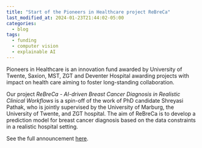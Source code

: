 ```yaml
---
title: "Start of the Pioneers in Healthcare project ReBreCa"
last_modified_at: 2024-01-23T21:44:02-05:00
categories:
  - blog
tags:
  - funding
  - computer vision
  - explainable AI
---
```


Pioneers in Healthcare is an innovation fund awarded by University of Twente, Saxion, MST, ZGT and Deventer Hospital awarding projects with impact on health care aiming to foster long-standing collaboration. 

Our project *ReBreCa - AI-driven Breast Cancer Diagnosis in Realistic Clinical Workflows* is a spin-off of the work of PhD candidate Shreyasi Pathak, who is jointly supervised by the University of Marburg, the University of Twente, and ZGT hospital. The aim of ReBreCa is to develop a prediction model for breast cancer diagnosis based on the data constraints in a realistic hospital setting. 

See the full announcement [here](https://www.utwente.nl/en/techmed/innovation/funds-vouchers/pioneers-in-healthcare/awarded-projects/#pihc-call-2023).



